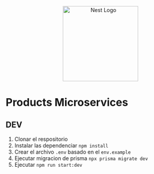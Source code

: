 <p align="center">
  <a href="http://nestjs.com/" target="blank"><img src="https://nestjs.com/img/logo-small.svg" width="200" alt="Nest Logo" /></a>
</p>

# Products Microservices

## DEV

1. Clonar el respositorio
2. Instalar las dependenciar `npm install`
3. Crear el archivo `.env` basado en el `env.example`
4. Ejecutar migracion de prisma `npx prisma migrate dev`
5. Ejecutar `npm run start:dev`
